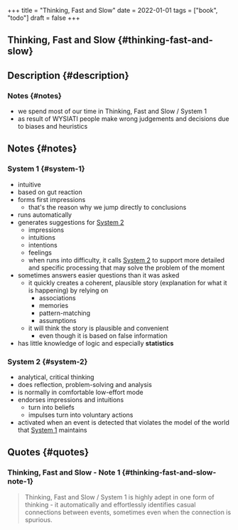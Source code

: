 +++
title = "Thinking, Fast and Slow"
date = 2022-01-01
tags = ["book", "todo"]
draft = false
+++

## Thinking, Fast and Slow {#thinking-fast-and-slow}


## Description {#description}


### Notes {#notes}

-   we spend most of our time in Thinking, Fast and Slow / System 1
-   as result of WYSIATI people make wrong judgements and decisions due to biases and heuristics


## Notes {#notes}


### System 1 {#system-1}

-   intuitive
-   based on gut reaction
-   forms first impressions
    -   that's the reason why we jump directly to conclusions
-   runs automatically
-   generates suggestions for [System 2](#system-2)
    -   impressions
    -   intuitions
    -   intentions
    -   feelings
    -   when runs into difficulty, it calls [System 2](#system-2) to support more detailed and specific processing that may solve the problem of the moment
-   sometimes answers easier questions than it was asked
    -   it quickly creates a coherent, plausible story (explanation for what it is happening) by relying on
        -   associations
        -   memories
        -   pattern-matching
        -   assumptions
    -   it will think the story is plausible and convenient
        -   even though it is based on false information
-   has little knowledge of logic and especially **statistics**


### System 2 {#system-2}

-   analytical, critical thinking
-   does reflection, problem-solving and analysis
-   is normally in comfortable low-effort mode
-   endorses impressions and intuitions
    -   turn into beliefs
    -   impulses turn into voluntary actions
-   activated when an event is detected that violates the model of the world that [System 1](#system-1) maintains


## Quotes {#quotes}


### Thinking, Fast and Slow - Note 1 {#thinking-fast-and-slow-note-1}

> Thinking, Fast and Slow / System 1 is highly adept in one form of thinking - it
> automatically and effortlessly identifies casual connections between events,
> sometimes even when the connection is spurious.
